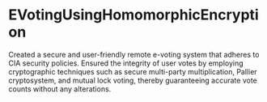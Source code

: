 # EVotingUsingHomomorphicEncryption
Created a secure and user-friendly remote e-voting system that adheres to CIA security policies. Ensured the integrity of user votes by employing cryptographic techniques such as secure multi-party multiplication, Pallier cryptosystem, and mutual lock voting, thereby guaranteeing accurate vote counts without any alterations.
